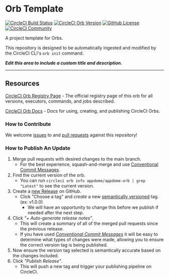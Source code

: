 # Orb Template


[![CircleCI Build Status](https://circleci.com/gh/Appdome/appdome-orb.svg?style=shield "CircleCI Build Status")](https://circleci.com/gh/Appdome/appdome-orb) [![CircleCI Orb Version](https://badges.circleci.com/orbs/appdome/appdome-orb.svg)](https://circleci.com/orbs/registry/orb/appdome/appdome-orb) [![GitHub License](https://img.shields.io/badge/license-MIT-lightgrey.svg)](https://raw.githubusercontent.com/Appdome/appdome-orb/master/LICENSE) [![CircleCI Community](https://img.shields.io/badge/community-CircleCI%20Discuss-343434.svg)](https://discuss.circleci.com/c/ecosystem/orbs)



A project template for Orbs.

This repository is designed to be automatically ingested and modified by the CircleCI CLI's `orb init` command.

_**Edit this area to include a custom title and description.**_

---

## Resources

[CircleCI Orb Registry Page](https://circleci.com/orbs/registry/orb/appdome/appdome-orb) - The official registry page of this orb for all versions, executors, commands, and jobs described.

[CircleCI Orb Docs](https://circleci.com/docs/2.0/orb-intro/#section=configuration) - Docs for using, creating, and publishing CircleCI Orbs.

### How to Contribute

We welcome [issues](https://github.com/Appdome/appdome-orb/issues) to and [pull requests](https://github.com/Appdome/appdome-orb/pulls) against this repository!

### How to Publish An Update
1. Merge pull requests with desired changes to the main branch.
    - For the best experience, squash-and-merge and use [Conventional Commit Messages](https://conventionalcommits.org/).
2. Find the current version of the orb.
    - You can run `circleci orb info appdome/appdome-orb | grep "Latest"` to see the current version.
3. Create a [new Release](https://github.com/Appdome/appdome-orb/releases/new) on GitHub.
    - Click "Choose a tag" and _create_ a new [semantically versioned](http://semver.org/) tag. (ex: v1.0.0)
      - We will have an opportunity to change this before we publish if needed after the next step.
4.  Click _"+ Auto-generate release notes"_.
    - This will create a summary of all of the merged pull requests since the previous release.
    - If you have used _[Conventional Commit Messages](https://conventionalcommits.org/)_ it will be easy to determine what types of changes were made, allowing you to ensure the correct version tag is being published.
5. Now ensure the version tag selected is semantically accurate based on the changes included.
6. Click _"Publish Release"_.
    - This will push a new tag and trigger your publishing pipeline on CircleCI.